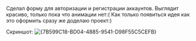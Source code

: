 Сделал форму для авторизации и регистрации аккаунтов. Выглядит красиво, только пока что анимации нет:( Как только появиться идея как это оформить сразу же доделаю проект:)

Скриншот:
![{7B599C18-BD04-4885-9541-D98F55C5CEFB}](https://github.com/user-attachments/assets/59b27695-15c1-475c-acaa-1fe650fbd33d)
